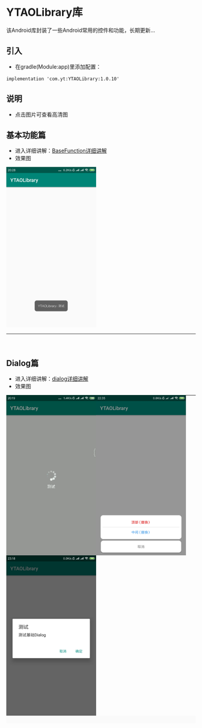 
# YTAOLibrary库
该Android库封装了一些Android常用的控件和功能，长期更新...

## 引入
- 在gradle(Module:app)里添加配置：
```
implementation 'com.yt:YTAOLibrary:1.0.10'
```

## 说明
- 点击图片可查看高清图

## 基本功能篇
- 进入详细讲解：[BaseFunction详细讲解](https://github.com/CNAD666/YTAOLibrary/blob/master/README/BaseFunctionDetails.md)
- 效果图

<img src="/README/picture/showToast.png" width = "239" height = "426" />

***
</br>

## Dialog篇
- 进入详细讲解：[dialog详细讲解](https://github.com/CNAD666/YTAOLibrary/blob/master/README/DialogDetails.md)
- 效果图

<img src="/README/picture/waitDialog.gif" width = "239" height = "426" div align=left />
<img src="/README/picture/bottomDialog.jpg" width = "239" height = "426" div align=left />
<img src="/README/picture/baseDialog.jpg" width = "239" height = "426" div align=left />

<img src="/README/picture/blank.jpg" width = "800" height = "20" div align=left />

***
</br>
